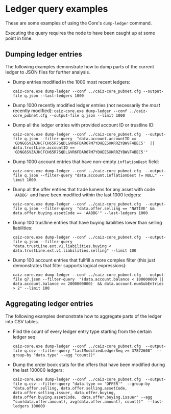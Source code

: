 # Ledger query examples

These are some examples of using the Core's `dump-ledger` command.

Executing the query requires the node to have been caught up at some 
point in time.

## Dumping ledger entries

The following examples demonstrate how to dump parts of the current 
ledger to JSON files for further analysis.

* Dump entries modified in the 1000 most recent ledgers:

  `caiz-core.exe dump-ledger --conf ../caiz-core_pubnet.cfg --output-file q.json --last-ledgers 1000`

* Dump 1000 recently modified ledger entries (not necessarily the *most* recently modified):
  `caiz-core.exe dump-ledger --conf ../caiz-core_pubnet.cfg --output-file q.json --limit 1000`

* Dump all the ledger entries with provided account ID or trustline ID:

  `caiz-core.exe dump-ledger --conf ../caiz-core_pubnet.cfg 
   --output-file q.json --filter-query 
   "data.account.accountID == 'GDNG6SVZAJHCFCH65R7SQDLGVR6FDAR67M7YDHEESXKRRZYBWVF4BEC5' 
   || data.trustLine.accountID == 'GDNG6SVZAJHCFCH65R7SQDLGVR6FDAR67M7YDHEESXKRRZYBWVF4BEC5'" `

* Dump 1000 account entries that have non-empty `inflationDest` field:

  `caiz-core.exe dump-ledger --conf ../caiz-core_pubnet.cfg 
  --output-file q.json --filter-query "data.account.inflationDest != NULL" --limit 1000`

* Dump all the offer entries that trade lumens for any asset with code `'AABBG'` and have
  been modified within the last 1000 ledgers:
  
  `caiz-core.exe dump-ledger --conf ../caiz-core_pubnet.cfg 
   --output-file q.json --filter-query 
   "data.offer.selling == 'NATIVE' && data.offer.buying.assetCode == 'AABBG'"
   --last-ledgers 1000`

* Dump 100 trustline entries that have buying liabilities lower than selling liabilities:

  `caiz-core.exe dump-ledger --conf ../caiz-core_pubnet.cfg 
   --output-file q.json --filter-query 
   "data.trustLine.ext.v1.liabilities.buying < data.trustLine.ext.v1.liabilities.selling"
   --limit 100`

* Dump 100 account entries that fullfill a more complex filter (this just demonstrates
  that filter supports logical expressions):
  
  `caiz-core.exe dump-ledger --conf ../caiz-core_pubnet.cfg 
   --output-file q7.json --filter-query 
   "(data.account.balance < 100000000 || data.account.balance >= 2000000000) 
    && data.account.numSubEntries > 2" --limit 100`

## Aggregating ledger entries

The following examples demonstrate how to aggregate parts of the ledger into CSV tables.

* Find the count of every ledger entry type starting from the certain ledger seq:

  `caiz-core.exe dump-ledger --conf ../caiz-core_pubnet.cfg 
   --output-file q.csv --filter-query "lastModifiedLedgerSeq >= 37872608" 
   --group-by "data.type" --agg "count()"`

* Dump the order book stats for the offers that have been modified during the last 
  100000 ledgers:

  `caiz-core.exe dump-ledger --conf ../caiz-core_pubnet.cfg 
  --output-file q.csv --filter-query "data.type == 'OFFER'" 
  --group-by "data.offer.selling, data.offer.selling.assetCode, 
  data.offer.selling.issuer, data.offer.buying, data.offer.buying.assetCode, 
  data.offer.buying.issuer" --agg "sum(data.offer.amount), avg(data.offer.amount), count()" 
  --last-ledgers 100000`
 